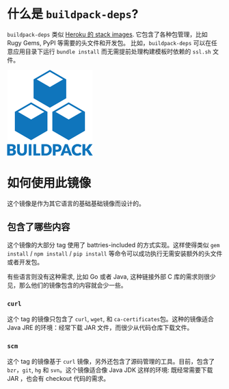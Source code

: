# 什么是 `buildpack-deps`?

`buildpack-deps` 类似 [Heroku 的 stack images](https://github.com/heroku/stack-images/blob/master/bin/cedar.sh). 它包含了各种包管理，比如 Rugy Gems, PyPI 等需要的头文件和开发包。 比如，`buildpack-deps` 可以在任意应用目录下运行 `bundle install` 而无需提前处理构建模板时依赖的 `ssl.sh` 文件。

![logo](https://raw.githubusercontent.com/docker-library/docs/master/buildpack-deps/logo.png)

# 如何使用此镜像

这个镜像是作为其它语言的基础基础镜像而设计的。

## 包含了哪些内容

这个镜像的大部分 tag 使用了 battries-included 的方式实现。这样使得类似 `gem install` / `npm install` / `pip install` 等命令可以成功执行无需安装额外的头文件或者开发包。

有些语言则没有这种需求, 比如 Go 或者 Java, 这种链接外部 C 库的需求则很少见，那么他们的镜像包含的内容就会少一些。

### `curl`

这个 tag 的镜像只包含了 `curl`, `wget`, 和 `ca-certificates`包。这种的镜像适合 Java JRE 的环境：经常下载 JAR 文件，而很少从代码仓库下载文件。

### `scm`

这个 tag 的镜像基于 `curl` 镜像，另外还包含了源码管理的工具。目前，包含了`bzr`，`git`, `hg` 和 `svn`。这个镜像适合像 Java JDK 这样的环境: 既经常需要下载 JAR ，也会有 checkout 代码的需求。
